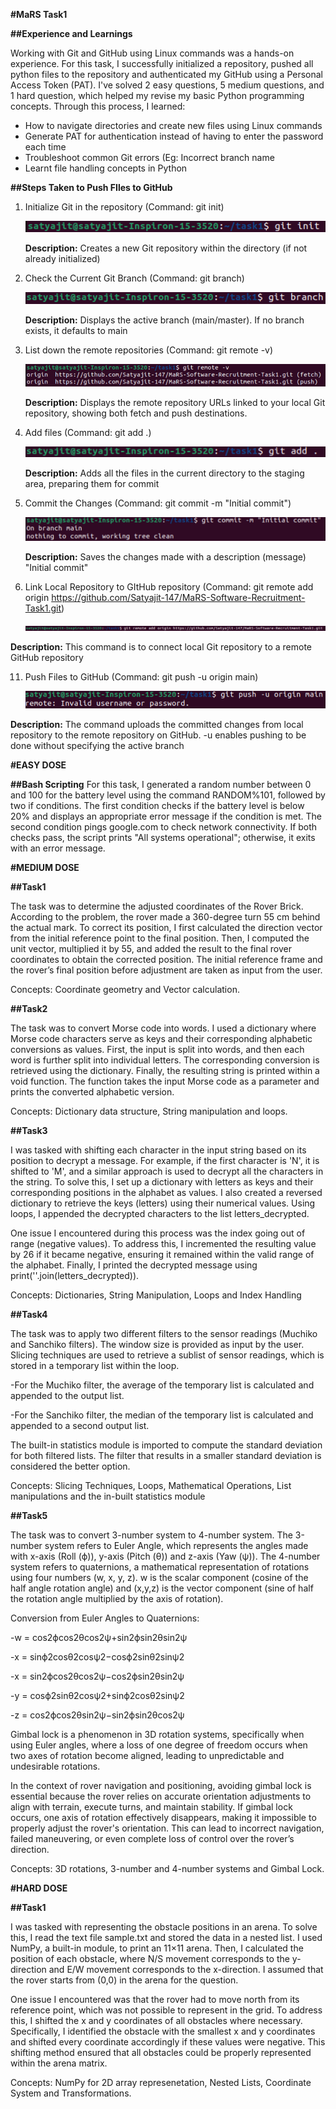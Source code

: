 **#MaRS Task1**

**##Experience and Learnings**

Working with Git and GitHub using Linux commands was a hands-on experience. For this task, I successfully initialized a repository, pushed all python files to the repository and authenticated my GitHub using a Personal Access Token (PAT). I've solved 2 easy questions, 5 medium questions, and 1 hard question, which helped my revise my basic Python programming concepts.
Through this process, I learned:
- How to navigate directories and create new files using Linux commands
- Generate PAT for authentication instead of having to enter the password each time
- Troubleshoot common Git errors (Eg: Incorrect branch name
- Learnt file handling concepts in Python

**##Steps Taken to Push FIles to GitHub**
1. Initialize Git in the repository (Command: git init)

   ![Initializing Git](init.png)
   

   **Description:** Creates a new Git repository within the directory (if not already initialized)
   

3. Check the Current Git Branch (Command: git branch)

   ![Initializing Git](branch.png)
   
   **Description:** Displays the active branch (main/master). If no branch exists, it defaults to main


5. List down the remote repositories (Command: git remote -v)

   ![Initializing Git](remote-v.png)
   
   **Description:** Displays the remote repository URLs linked to your local Git repository, showing both fetch and push destinations.


7. Add files (Command: git add .)

   ![Initializing Git](add.png)
   
   **Description:** Adds all the files in the current directory to the staging area, preparing them for commit
   

9. Commit the Changes (Command: git commit -m "Initial commit")

    ![Initializing Git](commit.png)
   
   **Description:** Saves the changes made with a description (message) "Initial commit"
   

10. Link Local Repository to GItHub repository (Command: git remote add origin https://github.com/Satyajit-147/MaRS-Software-Recruitment-Task1.git)

    ![Initializing Git](remote_add_origin.png)
   
   **Description:** This command is to connect local Git repository to a remote GitHub repository


11. Push Files to GitHub (Command: git push -u origin main)

    ![Initializing Git](push.png)
   
   **Description:** The command uploads the committed changes from local repository to the remote repository on GitHub. -u enables pushing to be done without specifying the active branch


**#EASY DOSE**

**##Bash Scripting**
For this task, I generated a random number between 0 and 100 for the battery level using the command RANDOM%101, followed by two if conditions. The first condition checks if the battery level is below 20% and displays an appropriate error message if the condition is met. The second condition pings google.com to check network connectivity. If both checks pass, the script prints "All systems operational"; otherwise, it exits with an error message.


**#MEDIUM DOSE**

**##Task1**

The task was to determine the adjusted coordinates of the Rover Brick. According to the problem, the rover made a 360-degree turn 55 cm behind the actual mark. To correct its position, I first calculated the direction vector from the initial reference point to the final position. Then, I computed the unit vector, multiplied it by 55, and added the result to the final rover coordinates to obtain the corrected position. The initial reference frame and the rover’s final position before adjustment are taken as input from the user.

Concepts: Coordinate geometry and Vector calculation.

**##Task2**

The task was to convert Morse code into words. I used a dictionary where Morse code characters serve as keys and their corresponding alphabetic conversions as values. First, the input is split into words, and then each word is further split into individual letters. The corresponding conversion is retrieved using the dictionary. Finally, the resulting string is printed within a void function. The function takes the input Morse code as a parameter and prints the converted alphabetic version.

Concepts: Dictionary data structure, String manipulation and loops.

**##Task3**

I was tasked with shifting each character in the input string based on its position to decrypt a message. For example, if the first character is 'N', it is shifted to 'M', and a similar approach is used to decrypt all the characters in the string. To solve this, I set up a dictionary with letters as keys and their corresponding positions in the alphabet as values. I also created a reversed dictionary to retrieve the keys (letters) using their numerical values. Using loops, I appended the decrypted characters to the list letters_decrypted.

One issue I encountered during this process was the index going out of range (negative values). To address this, I incremented the resulting value by 26 if it became negative, ensuring it remained within the valid range of the alphabet. Finally, I printed the decrypted message using print(''.join(letters_decrypted)).

Concepts: Dictionaries, String Manipulation, Loops and Index Handling

**##Task4**

The task was to apply two different filters to the sensor readings (Muchiko and Sanchiko filters). The window size is provided as input by the user. Slicing techniques are used to retrieve a sublist of sensor readings, which is stored in a temporary list within the loop.

-For the Muchiko filter, the average of the temporary list is calculated and appended to the output list.

-For the Sanchiko filter, the median of the temporary list is calculated and appended to a second output list.

The built-in statistics module is imported to compute the standard deviation for both filtered lists. The filter that results in a smaller standard deviation is considered the better option.

Concepts: Slicing Techniques, Loops, Mathematical Operations, List manipulations and the in-built statistics module

**##Task5**

The task was to convert 3-number system to 4-number system. The 3-number system refers to Euler Angle, which represents the angles made with x-axis (Roll (ϕ)), y-axis (Pitch (θ)) and z-axis (Yaw (ψ)). The 4-number system refers to quaternions, a mathematical representation of rotations using four numbers (w, x, y, z). w is the scalar component (cosine of the half angle rotation angle) and (x,y,z) is the vector component (sine of half the rotation angle multiplied by the axis of rotation).

Conversion from Euler Angles to Quaternions:

-w = cos2ϕ​cos2θ​cos2ψ​+sin2ϕ​sin2θ​sin2ψ​

-x = sin⁡ϕ2cos⁡θ2cos⁡ψ2−cos⁡ϕ2sin⁡θ2sin⁡ψ2

-x = sin2ϕ​cos2θ​cos2ψ​−cos2ϕ​sin2θ​sin2ψ​

-y = cos⁡ϕ2sin⁡θ2cos⁡ψ2+sin⁡ϕ2cos⁡θ2sin⁡ψ2

-z = cos2ϕ​cos2θ​sin2ψ​−sin2ϕ​sin2θ​cos2ψ​

Gimbal lock is a phenomenon in 3D rotation systems, specifically when using Euler angles, where a loss of one degree of freedom occurs when two axes of rotation become aligned, leading to unpredictable and undesirable rotations.

In the context of rover navigation and positioning, avoiding gimbal lock is essential because the rover relies on accurate orientation adjustments to align with terrain, execute turns, and maintain stability. If gimbal lock occurs, one axis of rotation effectively disappears, making it impossible to properly adjust the rover's orientation. This can lead to incorrect navigation, failed maneuvering, or even complete loss of control over the rover’s direction.

Concepts: 3D rotations, 3-number and 4-number systems and Gimbal Lock.


**#HARD DOSE**

**##Task1**

I was tasked with representing the obstacle positions in an arena. To solve this, I read the text file sample.txt and stored the data in a nested list. I used NumPy, a built-in module, to print an 11×11 arena. Then, I calculated the position of each obstacle, where N/S movement corresponds to the y-direction and E/W movement corresponds to the x-direction. I assumed that the rover starts from (0,0) in the arena for the question.

One issue I encountered was that the rover had to move north from its reference point, which was not possible to represent in the grid. To address this, I shifted the x and y coordinates of all obstacles where necessary. Specifically, I identified the obstacle with the smallest x and y coordinates and shifted every coordinate accordingly if these values were negative. This shifting method ensured that all obstacles could be properly represented within the arena matrix.

Concepts: NumPy for 2D array represenetation, Nested Lists, Coordinate System and Transformations.


